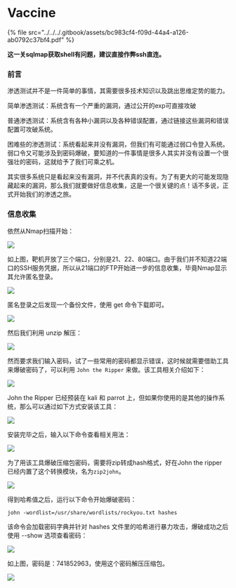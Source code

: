 # Vaccine



{% file src="../../../.gitbook/assets/bc983cf4-f09d-44a4-a126-ab0792c37bf4.pdf" %}

**这一关sqlmap获取shell有问题，建议直接作弊ssh直连。**

### 前言

渗透测试并不是一件简单的事情，其需要很多技术知识以及跳出思维定势的能力。

简单渗透测试：系统含有一个严重的漏洞，通过公开的exp可直接攻破

普通渗透测试：系统含有各种小漏洞以及各种错误配置，通过链接这些漏洞和错误配置可攻破系统。

困难些的渗透测试：系统看起来并没有漏洞，但我们有可能通过弱口令登入系统。弱口令又可能涉及到密码爆破，要知道的一件事情是很多人其实并没有设置一个很强壮的密码，这就给予了我们可乘之机。

其实很多系统只是看起来没有漏洞，并不代表真的没有。为了有更大的可能发现隐藏起来的漏洞，那么我们就要做好信息收集，这是一个很关键的点！话不多说，正式开始我们的渗透之旅。

### 信息收集

依然从Nmap扫描开始：

![](<../../../.gitbook/assets/image (5).png>)

如上图，靶机开放了三个端口，分别是21、22、80端口。由于我们并不知道22端口的SSH服务凭据，所以从21端口的FTP开始进一步的信息收集，毕竟Nmap显示其允许匿名登录。

![](<../../../.gitbook/assets/image (1).png>)

匿名登录之后发现一个备份文件，使用 get 命令下载即可。

![](<../../../.gitbook/assets/image (9) (1).png>)

然后我们利用 unzip 解压：

![](<../../../.gitbook/assets/image (4).png>)

然而要求我们输入密码，试了一些常用的密码都显示错误，这时候就需要借助工具来爆破密码了，可以利用 `John the Ripper` 来做。该工具相关介绍如下：

![](<../../../.gitbook/assets/image (12).png>)

John the Ripper 已经预装在 kali 和 parrot 上，但如果你使用的是其他的操作系统，那么可以通过如下方式安装该工具：

![](<../../../.gitbook/assets/image (11) (1).png>)

安装完毕之后，输入以下命令查看相关用法：

![](<../../../.gitbook/assets/image (2).png>)

为了用该工具爆破压缩包密码，需要将zip转成hash格式，好在John the ripper 已经内置了这个转换模块，名为`zip2john`。

![](../../../.gitbook/assets/image.png)

得到哈希值之后，运行以下命令开始爆破密码：

```
john -wordlist=/usr/share/wordlists/rockyou.txt hashes
```

该命令会加载密码字典并针对 hashes 文件里的哈希进行暴力攻击，爆破成功之后使用 --show 选项查看密码：

![](<../../../.gitbook/assets/image (8) (1).png>)

如上图，密码是：741852963，使用这个密码解压压缩包。

![](<../../../.gitbook/assets/image (6).png>)
